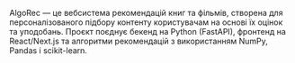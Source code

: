 AlgoRec — це вебсистема рекомендацій книг та фільмів, створена для персоналізованого підбору контенту користувачам на основі їх оцінок та уподобань. Проєкт поєднує бекенд на Python (FastAPI), фронтенд на React/Next.js та алгоритми рекомендацій з використанням NumPy, Pandas і scikit-learn.